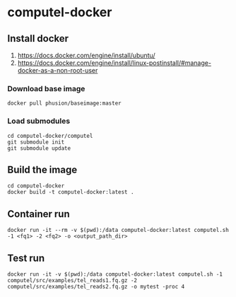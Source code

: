 # computel-docker

## Install docker 
1. https://docs.docker.com/engine/install/ubuntu/
2. https://docs.docker.com/engine/install/linux-postinstall/#manage-docker-as-a-non-root-user

### Download base image 
```
docker pull phusion/baseimage:master
```

### Load submodules
```
cd computel-docker/computel
git submodule init
git submodule update
```

## Build the image
```
cd computel-docker
docker build -t computel-docker:latest .
```

## Container run 
```
docker run -it --rm -v $(pwd):/data computel-docker:latest computel.sh -1 <fq1> -2 <fq2> -o <output_path_dir> 
```

## Test run
```
docker run -it -v $(pwd):/data computel-docker:latest computel.sh -1 computel/src/examples/tel_reads1.fq.gz -2 computel/src/examples/tel_reads2.fq.gz -o mytest -proc 4
```
